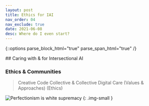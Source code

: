 ```yaml
---
layout: post
title: Ethics for IAI
nav_order: 04
nav_exclude: true
date: 2021-06-08
desc: Where do I even start?
---
```

{::options parse_block_html="true" parse_span_html="true" /}

<main class="zine">
<section class="zine-page page-1" markdown="1">
## Caring with & for Intersectional AI

### Ethics & Communities

>Creative Code Collective & Collective Digital Care (Values & Approaches) (Ethics)

![Perfectionism is white supremacy](../../assets/img/LC-Perfectionism.png)
{: .img-small }
<!-- (Could combine with love notes, with tactics, or with community guidelines) -->

</section>

<section class="zine-page page-2" markdown="1">
</section>

<section class="zine-page page-3" markdown="1">
</section>

<section class="zine-page page-4" markdown="1">
</section>

<section class="zine-page page-5" markdown="1">
</section>

<section class="zine-page page-6" markdown="1">
</section>

<section class="zine-page page-7" markdown="1">
</section>

<section class="zine-page page-8" markdown="1">
</section>
</main>